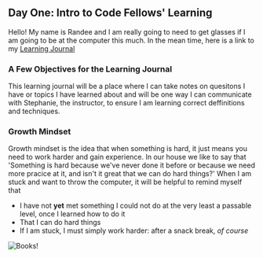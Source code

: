 ## Day One: Intro to Code Fellows' Learning

Hello! My name is Randee and I am really going to need to get glasses if I am going to be at the computer this much. In the mean time, here is a link to my [Learning Journal](https://github.com/RandeeOrion)
### A Few Objectives for the Learning Journal
This learning journal will be a place where I can take notes on quesitons I have or topics I have learned about and will be one way I can communicate with Stephanie, the instructor, to ensure I am learning correct deffinitions and techniques.
### Growth Mindset
Growth mindset is the idea that when something is hard, it just means you need to work harder and gain experience. In our house we like to say that 'Something is hard because we've never done it before or because we need more pracice at it, and isn't it great that we can do hard things?'
When I am stuck and want to throw the computer, it will be helpful to remind myself that 
- I have not **yet** met something I could not do at the very least a passable level, once I learned how to do it 
- That I can do hard things 
- If I am stuck, I must simply work harder: after a snack break, _of course_

![Books!](radbooks.jpg)
